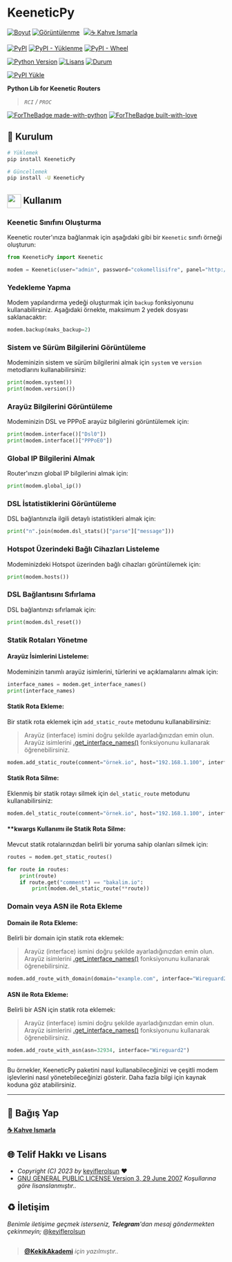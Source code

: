 # KeeneticPy

[![Boyut](https://img.shields.io/github/repo-size/keyiflerolsun/KeeneticPy?logo=git&logoColor=white&label=Boyut)](#)
[![Görüntülenme](https://hits.seeyoufarm.com/api/count/incr/badge.svg?url=https://github.com/keyiflerolsun/KeeneticPy&title=Görüntülenme)](#)
<a href="https://KekikAkademi.org/Kahve" target="_blank"><img src="https://img.shields.io/badge/☕️-Kahve Ismarla-ffdd00" title="☕️ Kahve Ismarla" style="padding-left:5px;"></a>

[![PyPI](https://img.shields.io/pypi/v/KeeneticPy?logo=pypi&logoColor=white&label=PyPI)](https://pypi.org/project/KeeneticPy)
[![PyPI - Yüklenme](https://img.shields.io/pypi/dm/KeeneticPy?logo=pypi&logoColor=white&label=Yüklenme)](https://pypi.org/project/KeeneticPy)
[![PyPI - Wheel](https://img.shields.io/pypi/wheel/KeeneticPy?logo=pypi&logoColor=white&label=Wheel)](https://pypi.org/project/KeeneticPy)

[![Python Version](https://img.shields.io/pypi/pyversions/KeeneticPy?logo=python&logoColor=white&label=Python)](#)
[![Lisans](https://img.shields.io/pypi/l/KeeneticPy?logo=gnu&logoColor=white&label=Lisans)](#)
[![Durum](https://img.shields.io/pypi/status/KeeneticPy?logo=windowsterminal&logoColor=white&label=Durum)](#)

[![PyPI Yükle](https://github.com/keyiflerolsun/KeeneticPy/actions/workflows/pypiYukle.yml/badge.svg)](https://github.com/keyiflerolsun/KeeneticPy/actions/workflows/pypiYukle.yml)

**Python Lib for Keenetic Routers**

> _`RCI` / `PROC`_

[![ForTheBadge made-with-python](https://ForTheBadge.com/images/badges/made-with-python.svg)](https://www.python.org/)
[![ForTheBadge built-with-love](https://ForTheBadge.com/images/badges/built-with-love.svg)](https://GitHub.com/keyiflerolsun/)

## 🚀 Kurulum

```bash
# Yüklemek
pip install KeeneticPy

# Güncellemek
pip install -U KeeneticPy
```

## <img src="https://www.akashtrehan.com/assets/images/emoji/terminal.png" height="32" align="center"> Kullanım

### Keenetic Sınıfını Oluşturma

Keenetic router'ınıza bağlanmak için aşağıdaki gibi bir `Keenetic` sınıfı örneği oluşturun:

```python
from KeeneticPy import Keenetic

modem = Keenetic(user="admin", password="cokomellisifre", panel="http://192.168.1.1")
```

### Yedekleme Yapma

Modem yapılandırma yedeği oluşturmak için `backup` fonksiyonunu kullanabilirsiniz. Aşağıdaki örnekte, maksimum 2 yedek dosyası saklanacaktır:

```python
modem.backup(maks_backup=2)
```

### Sistem ve Sürüm Bilgilerini Görüntüleme

Modeminizin sistem ve sürüm bilgilerini almak için `system` ve `version` metodlarını kullanabilirsiniz:

```python
print(modem.system())
print(modem.version())
```

### Arayüz Bilgilerini Görüntüleme

Modeminizin DSL ve PPPoE arayüz bilgilerini görüntülemek için:

```python
print(modem.interface()["Dsl0"])
print(modem.interface()["PPPoE0"])
```

### Global IP Bilgilerini Almak

Router'ınızın global IP bilgilerini almak için:

```python
print(modem.global_ip())
```

### DSL İstatistiklerini Görüntüleme

DSL bağlantınızla ilgili detaylı istatistikleri almak için:

```python
print("n".join(modem.dsl_stats()["parse"]["message"]))
```

### Hotspot Üzerindeki Bağlı Cihazları Listeleme

Modeminizdeki Hotspot üzerinden bağlı cihazları görüntülemek için:

```python
print(modem.hosts())
```

### DSL Bağlantısını Sıfırlama

DSL bağlantınızı sıfırlamak için:

```python
print(modem.dsl_reset())
```

### Statik Rotaları Yönetme

#### Arayüz İsimlerini Listeleme:

Modeminizin tanımlı arayüz isimlerini, türlerini ve açıklamalarını almak için:

```python
interface_names = modem.get_interface_names()
print(interface_names)
```

#### Statik Rota Ekleme:

Bir statik rota eklemek için `add_static_route` metodunu kullanabilirsiniz:
> Arayüz (interface) ismini doğru şekilde ayarladığınızdan emin olun. Arayüz isimlerini [.get_interface_names()](#arayüz-i̇simlerini-listeleme) fonksiyonunu kullanarak öğrenebilirsiniz.

```python
modem.add_static_route(comment="örnek.io", host="192.168.1.100", interface="Wireguard2")
```

#### Statik Rota Silme:

Eklenmiş bir statik rotayı silmek için `del_static_route` metodunu kullanabilirsiniz:

```python
modem.del_static_route(comment="örnek.io", host="192.168.1.100", interface="Wireguard2")
```

#### **kwargs Kullanımı ile Statik Rota Silme:

Mevcut statik rotalarınızdan belirli bir yoruma sahip olanları silmek için:

```python
routes = modem.get_static_routes()

for route in routes:
    print(route)
    if route.get("comment") == "bakalim.io":
        print(modem.del_static_route(**route))
```

### Domain veya ASN ile Rota Ekleme

#### Domain ile Rota Ekleme:

Belirli bir domain için statik rota eklemek:
> Arayüz (interface) ismini doğru şekilde ayarladığınızdan emin olun. Arayüz isimlerini [.get_interface_names()](#arayüz-i̇simlerini-listeleme) fonksiyonunu kullanarak öğrenebilirsiniz.

```python
modem.add_route_with_domain(domain="example.com", interface="Wireguard2")
```

#### ASN ile Rota Ekleme:

Belirli bir ASN için statik rota eklemek:
> Arayüz (interface) ismini doğru şekilde ayarladığınızdan emin olun. Arayüz isimlerini [.get_interface_names()](#arayüz-i̇simlerini-listeleme) fonksiyonunu kullanarak öğrenebilirsiniz.

```python
modem.add_route_with_asn(asn=32934, interface="Wireguard2")
```

***

Bu örnekler, KeeneticPy paketini nasıl kullanabileceğinizi ve çeşitli modem işlevlerini nasıl yönetebileceğinizi gösterir. Daha fazla bilgi için kaynak koduna göz atabilirsiniz.

***

## 💸 Bağış Yap

**[☕️ Kahve Ismarla](https://KekikAkademi.org/Kahve)**

## 🌐 Telif Hakkı ve Lisans

* *Copyright (C) 2023 by* [keyiflerolsun](https://github.com/keyiflerolsun) ❤️️
* [GNU GENERAL PUBLIC LICENSE Version 3, 29 June 2007](https://github.com/keyiflerolsun/KeeneticPy/blob/master/LICENSE) *Koşullarına göre lisanslanmıştır..*

## ♻️ İletişim

*Benimle iletişime geçmek isterseniz, **Telegram**'dan mesaj göndermekten çekinmeyin;* [@keyiflerolsun](https://t.me/KekikKahve)

##

> **[@KekikAkademi](https://t.me/KekikAkademi)** *için yazılmıştır..*